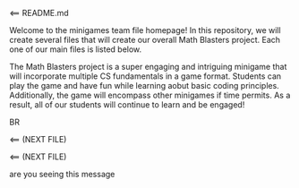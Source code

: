 <== README.md

Welcome to the minigames team file homepage! In this repository, we will create several files that will create our overall Math Blasters project. Each one of our main files is listed below. 

The Math Blasters project is a super engaging and intriguing minigame that will incorporate multiple CS fundamentals in a game format. Students can play the game and have fun while learning aobut basic coding principles. Additionally, the game will encompass other minigames if time permits. As a result, all of our students will continue to learn and be engaged!

BR

<== (NEXT FILE)

<== (NEXT FILE)

are you seeing this message